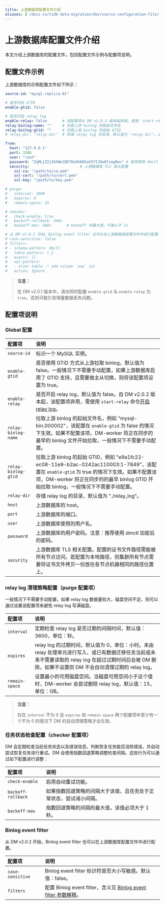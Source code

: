 ```yaml
---
title: 上游数据库配置文件介绍
aliases: ['/docs-cn/tidb-data-migration/dev/source-configuration-file/']
---
```


# 上游数据库配置文件介绍

本文介绍上游数据库的配置文件，包括配置文件示例与配置项说明。

## 配置文件示例

上游数据库的示例配置文件如下所示：

```yaml
source-id: "mysql-replica-01"

# 是否开启 GTID
enable-gtid: false

# 是否开启 relay log
enable-relay: false       # 该配置项从 DM v2.0.2 版本起弃用，使用 `start-relay` 命令开启 relay log
relay-binlog-name: ""     # 拉取上游 binlog 的起始文件名
relay-binlog-gtid: ""     # 拉取上游 binlog 的起始 GTID
# relay-dir: "relay-dir"  # 存储 relay log 的目录，默认值为 "relay-dir"。从 v6.1 版本起该配置标记为弃用，被 worker 配置中的同名参数取代

from:
  host: "127.0.0.1"
  port: 3306
  user: "root"
  password: "ZqMLjZ2j5khNelDEfDoUhkD5aV5fIJOe0fiog9w=" # 推荐使用 dmctl 对上游数据库的用户密码加密之后的密码
  security:                       # 上游数据库 TLS 相关配置
    ssl-ca: "/path/to/ca.pem"
    ssl-cert: "/path/to/cert.pem"
    ssl-key: "/path/to/key.pem"

# purge:
#   interval: 3600
#   expires: 0
#   remain-space: 15

# checker:
#   check-enable: true
#   backoff-rollback: 5m0s
#   backoff-max: 5m0s       # backoff 的最大值，不能小于 1s

# 从 DM v2.0.2 开始，Binlog event filter 也可以在上游数据库配置文件中进行配置
# case-sensitive: false
# filters:
# - schema-pattern: dmctl
#   table-pattern: t_1
#   events: []
#   sql-pattern:
#   - alter table .* add column `aaa` int
#   action: Ignore
```

> **注意：**
>
> 在 DM v2.0.1 版本中，请勿同时配置 `enable-gtid` 与 `enable-relay` 为 `true`，否则可能引发增量数据丢失问题。

## 配置项说明

### Global 配置

| 配置项        | 说明                                    |
| :------------ | :--------------------------------------- |
| `source-id` | 标识一个 MySQL 实例。|
| `enable-gtid` | 是否使用 GTID 方式从上游拉取 binlog，默认值为 false。一般情况下不需要手动配置，如果上游数据库启用了 GTID 支持，且需要做主从切换，则将该配置项设置为 true。 |
| `enable-relay` | 是否开启 relay log，默认值为 false。自 DM v2.0.2 版本起，该配置项弃用，需使用 `start-relay` 命令[开启 relay log](/dm/relay-log.md#开启关闭-relay-log)。 |
| `relay-binlog-name` | 拉取上游 binlog 的起始文件名，例如 "mysql-bin.000002"，该配置在 `enable-gtid` 为 false 的情况下生效。如果不配置该项，DM-worker 将正在同步的最早的 binlog 文件开始拉取，一般情况下不需要手动配置。 |
| `relay-binlog-gtid` | 拉取上游 binlog 的起始 GTID，例如 "e9a1fc22-ec08-11e9-b2ac-0242ac110003:1-7849"，该配置在 `enable-gtid` 为 true 的情况下生效。如果不配置该项，DM-worker 将正在同步的的最早 binlog GTID 开始拉取 binlog，一般情况下不需要手动配置。 |
| `relay-dir` | 存储 relay log 的目录，默认值为 "./relay_log"。|
| `host` | 上游数据库的 host。|
| `port` | 上游数据库的端口。|
| `user` | 上游数据库使用的用户名。|
| `password` | 上游数据库的用户密码。注意：推荐使用 dmctl 加密后的密码。|
| `security` | 上游数据库 TLS 相关配置。配置的证书文件路径需能被所有节点访问。若配置为本地路径，则集群所有节点需要将证书文件拷贝一份放在各节点机器相同的路径位置上。|

### relay log 清理策略配置（purge 配置项）

一般情况下不需要手动配置，如果 relay log 数据量较大，磁盘空间不足，则可以通过设置该配置项来避免 relay log 写满磁盘。

| 配置项        | 说明                                    |
| :------------ | :--------------------------------------- |
| `interval` | 定期检查 relay log 是否过期的间隔时间，默认值：3600，单位：秒。 |
| `expires` | relay log 的过期时间，默认值为 0，单位：小时。未由 relay 处理单元进行写入、或已有数据迁移任务当前或未来不需要读取的 relay log 在超过过期时间后会被 DM 删除。如果不设置则 DM 不会自动清理过期的 relay log。 |
| `remain-space` | 设置最小的可用磁盘空间。当磁盘可用空间小于这个值时，DM-worker 会尝试删除 relay log，默认值：15，单位：GB。 |

> **注意：**
>
> 仅在 `interval` 不为 0 且 `expires` 和 `remain-space` 两个配置项中至少有一个不为 0 的情况下 DM 的自动清理策略才会生效。

### 任务状态检查配置（checker 配置项）

DM 会定期检查当前任务状态以及错误信息，判断恢复任务能否消除错误，并自动尝试恢复任务进行重试。DM 会使用指数回退策略调整检查间隔。这些行为可以通过如下配置进行调整：

| 配置项        | 说明                                    |
| :------------ | :--------------------------------------- |
| `check-enable` | 启用自动重试功能。 |
| `backoff-rollback` | 如果指数回退策略的间隔大于该值，且任务处于正常状态，尝试减小间隔。 |
| `backoff-max` | 指数回退策略的间隔的最大值，该值必须大于 1 秒。 |

### Binlog event filter

从 DM v2.0.2 开始，Binlog event filter 也可以在上游数据库配置文件中进行配置。

| 配置项        | 说明                                    |
| :------------ | :--------------------------------------- |
| `case-sensitive` | Binlog event filter 标识符是否大小写敏感。默认值：false。|
| `filters` | 配置 Binlog event filter，含义见 [Binlog event filter 参数解释](/dm/dm-key-features.md#参数解释-2)。 |
